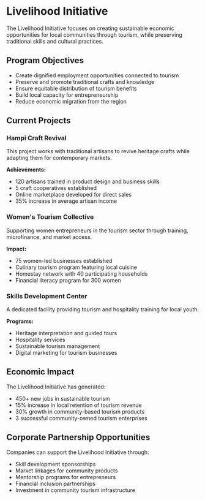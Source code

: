 
# Livelihood Initiative

The Livelihood Initiative focuses on creating sustainable economic opportunities for local communities through tourism, while preserving traditional skills and cultural practices.

## Program Objectives

* Create dignified employment opportunities connected to tourism
* Preserve and promote traditional crafts and knowledge
* Ensure equitable distribution of tourism benefits
* Build local capacity for entrepreneurship
* Reduce economic migration from the region

## Current Projects

### Hampi Craft Revival

This project works with traditional artisans to revive heritage crafts while adapting them for contemporary markets.

**Achievements:**
* 120 artisans trained in product design and business skills
* 5 craft cooperatives established
* Online marketplace developed for direct sales
* 35% increase in average artisan income

### Women's Tourism Collective

Supporting women entrepreneurs in the tourism sector through training, microfinance, and market access.

**Impact:**
* 75 women-led businesses established
* Culinary tourism program featuring local cuisine
* Homestay network with 40 participating households
* Financial literacy program for 300 women

### Skills Development Center

A dedicated facility providing tourism and hospitality training for local youth.

**Programs:**
* Heritage interpretation and guided tours
* Hospitality services
* Sustainable tourism management
* Digital marketing for tourism businesses

## Economic Impact

The Livelihood Initiative has generated:
* 450+ new jobs in sustainable tourism
* 15% increase in local retention of tourism revenue
* 30% growth in community-based tourism products
* 3 successful community-owned tourism enterprises

## Corporate Partnership Opportunities

Companies can support the Livelihood Initiative through:
* Skill development sponsorships
* Market linkages for community products
* Mentorship programs for entrepreneurs
* Financial inclusion partnerships
* Investment in community tourism infrastructure
